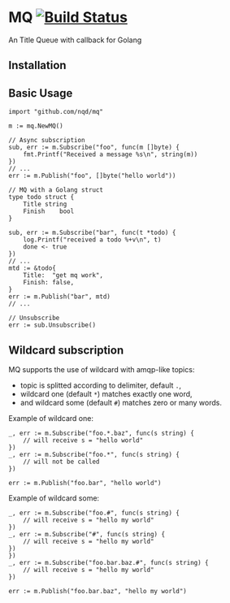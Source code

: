# MQ [![Build Status](https://secure.travis-ci.org/nqd/mq.png?branch=master)](http://travis-ci.org/nqd/mq)

An Title Queue with callback for Golang

## Installation

## Basic Usage

```{go}
import "github.com/nqd/mq"

m := mq.NewMQ()

// Async subscription
sub, err := m.Subscribe("foo", func(m []byte) {
    fmt.Printf("Received a message %s\n", string(m))
})
// ...
err := m.Publish("foo", []byte("hello world"))

// MQ with a Golang struct
type todo struct {
    Title string
    Finish    bool
}

sub, err := m.Subscribe("bar", func(t *todo) {
    log.Printf("received a todo %+v\n", t)
    done <- true
})
// ...
mtd := &todo{
    Title:  "get mq work",
    Finish: false,
}
err := m.Publish("bar", mtd)
// ...

// Unsubscribe
err := sub.Unsubscribe()
```

## Wildcard subscription

MQ supports the use of wildcard with amqp-like topics:

- topic is splitted according to delimiter, default `.`,
- wildcard one (default `*`) matches exactly one word,
- and wildcard some (default `#`) matches zero or many words.

Example of wildcard one:

```{go}
_, err := m.Subscribe("foo.*.baz", func(s string) {
    // will receive s = "hello world"
})
_, err := m.Subscribe("foo.*", func(s string) {
    // will not be called
})

err := m.Publish("foo.bar", "hello world")
```

Example of wildcard some:

```{go}
_, err := m.Subscribe("foo.#", func(s string) {
    // will receive s = "hello my world"
})
_, err := m.Subscribe("#", func(s string) {
    // will receive s = "hello my world"
})
})
_, err := m.Subscribe("foo.bar.baz.#", func(s string) {
    // will receive s = "hello my world"
})

err := m.Publish("foo.bar.baz", "hello my world")
```
